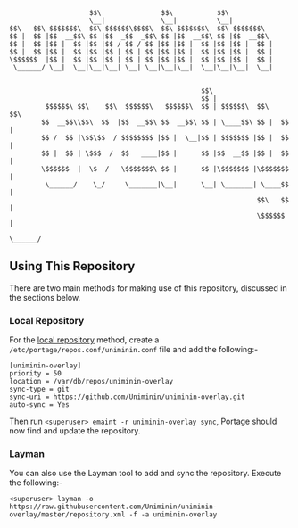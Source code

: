 ```
                    $$\               $$\           $$\           
                    \__|              \__|          \__|          
$$\   $$\ $$$$$$$\  $$\ $$$$$$\$$$$\  $$\ $$$$$$$\  $$\ $$$$$$$\  
$$ |  $$ |$$  __$$\ $$ |$$  _$$  _$$\ $$ |$$  __$$\ $$ |$$  __$$\ 
$$ |  $$ |$$ |  $$ |$$ |$$ / $$ / $$ |$$ |$$ |  $$ |$$ |$$ |  $$ |
$$ |  $$ |$$ |  $$ |$$ |$$ | $$ | $$ |$$ |$$ |  $$ |$$ |$$ |  $$ |
\$$$$$$  |$$ |  $$ |$$ |$$ | $$ | $$ |$$ |$$ |  $$ |$$ |$$ |  $$ |
 \______/ \__|  \__|\__|\__| \__| \__|\__|\__|  \__|\__|\__|  \__|
                                                                  
                                                                  
                                                $$\                     
                                                $$ |                    
         $$$$$$\ $$\    $$\  $$$$$$\   $$$$$$\  $$ | $$$$$$\  $$\   $$\ 
        $$  __$$\\$$\  $$  |$$  __$$\ $$  __$$\ $$ | \____$$\ $$ |  $$ |
        $$ /  $$ |\$$\$$  / $$$$$$$$ |$$ |  \__|$$ | $$$$$$$ |$$ |  $$ |
        $$ |  $$ | \$$$  /  $$   ____|$$ |      $$ |$$  __$$ |$$ |  $$ |
        \$$$$$$  |  \$  /   \$$$$$$$\ $$ |      $$ |\$$$$$$$ |\$$$$$$$ |
         \______/    \_/     \_______|\__|      \__| \_______| \____$$ |
                                                              $$\   $$ |
                                                              \$$$$$$  |
                                                               \______/  
```

## Using This Repository
There are two main methods for making use of this repository, discussed in the sections below.

### Local Repository
For the [local repository](https://wiki.gentoo.org/wiki/Handbook:Parts/Portage/CustomTree#Defining_a_custom_repository) method, create a `/etc/portage/repos.conf/uniminin.conf` file and add the following:-
```
[uniminin-overlay]
priority = 50
location = /var/db/repos/uniminin-overlay
sync-type = git
sync-uri = https://github.com/Uniminin/uniminin-overlay.git
auto-sync = Yes
```
Then run `<superuser> emaint -r uniminin-overlay sync`, Portage should now find and update the repository.

### Layman
You can also use the Layman tool to add and sync the repository. Execute the following:-
```
<superuser> layman -o https://raw.githubusercontent.com/Uniminin/uniminin-overlay/master/repository.xml -f -a uniminin-overlay
```

